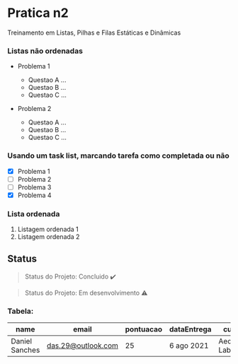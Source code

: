 # Pratica n2
<p align="justify">Treinamento em Listas, Pilhas e Filas Estáticas e Dinâmicas</p>

### Listas não ordenadas
- Problema 1
	- Questao A ...
	- Questao B ...
	- Questao C ...

- Problema 2
	- Questao A ...
	- Questao B ...
	- Questao C ...

### Usando um task list, marcando tarefa como completada ou não

- [X] Problema 1
- [ ] Problema 2
- [ ] Problema 3
- [X] Problema 4

### Lista ordenada

1. Listagem ordenada 1
2. Listagem ordenada 2

## Status
> Status do Projeto: Concluido :heavy_check_mark:

> Status do Projeto: Em desenvolvimento :warning:

### Tabela:
|name|email|pontuacao|dataEntrega|curso|
| -------- | -------- | -------- |-------- | -------- |
|Daniel Sanches|das.29@outlook.com|25|6 ago 2021|Aeds & LabAeds|